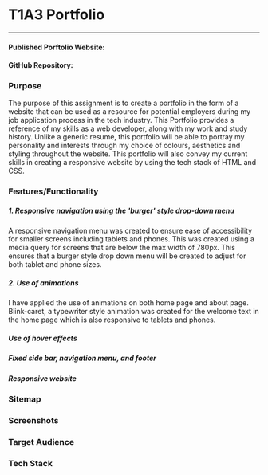 # T1A3 Portfolio
_______

#### Published Porftolio Website:

#### GitHub Repository:

### Purpose 

The purpose of this assignment is to create a portfolio in the form of a website that can be used as a resource for potential employers during my job application process in the tech industry. This Portfolio provides a reference of my skills as a web developer, along with my work and study history. Unlike a generic resume, this portfolio will be able to portray my personality and interests through my choice of colours, aesthetics and styling throughout the website. This portfolio will also convey my current skills in creating a responsive website by using the tech stack of HTML and CSS. 

### Features/Functionality
##### 1. Responsive navigation using the 'burger' style drop-down menu
A responsive navigation menu was created to ensure ease of accessibility for smaller screens including tablets and phones. This was created using a media query for screens that are below the max width of 780px. This ensures that a burger style drop down menu will be created to adjust for both tablet and phone sizes. 
##### 2. Use of animations
I have applied the use of animations on both home page and about page. Blink-caret, a typewriter style animation was created for the welcome text in the home page which is also responsive to tablets and phones. 

##### Use of hover effects 
##### Fixed side bar, navigation menu, and footer 
##### Responsive website 
##### 


### Sitemap

### Screenshots

### Target Audience

### Tech Stack